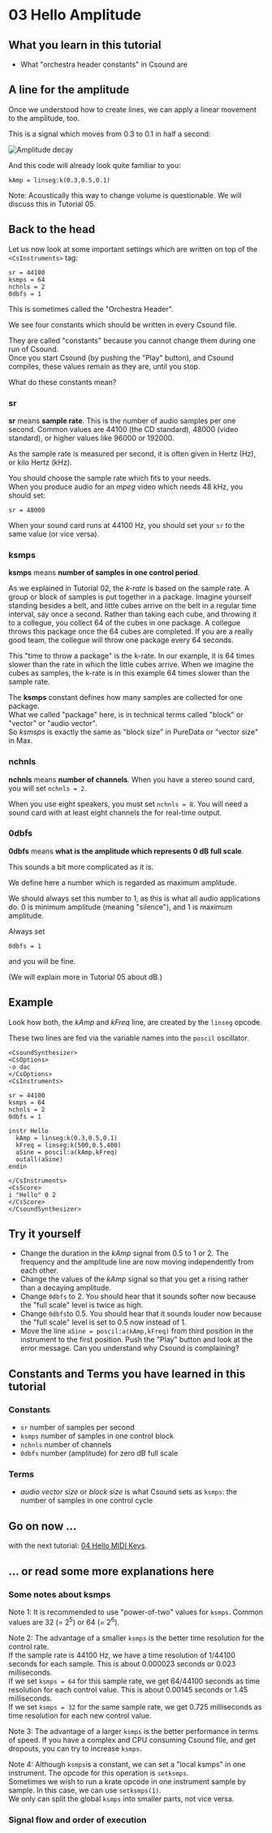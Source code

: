 # 03 Hello Amplitude


## What you learn in this tutorial

- What "orchestra header constants" in Csound are


## A line for the amplitude

Once we understood how to create lines, we can apply 
a linear movement to the amplitude, too. 

This is a signal which moves from 0.3 to 0.1 in half a second:

![Amplitude decay](../resources/images/01-GS-03-a.png)

And this code will already look quite familiar to you:

    kAmp = linseg:k(0.3,0.5,0.1)


Note: Acoustically this way to change volume is questionable.
We will discuss this in Tutorial 05.

## Back to the head

Let us now look at some important settings which are written on top of the
`<CsInstruments>` tag:

    sr = 44100
    ksmps = 64
    nchnls = 2
    0dbfs = 1

This is sometimes called the "Orchestra Header".

We see four constants which should be written in every Csound file.  

They are called "constants" because you cannot change them during one run of 
Csound.  
Once you start Csound (by pushing the "Play" button), and Csound compiles, these
values remain as they are, until you stop.

What do these constants mean?

### sr

**sr** means **sample rate**. This is the number of audio samples per one second.
Common values are 44100 (the CD standard), 48000 (video standard), or higher 
values like 96000 or 192000.

As the sample rate is measured per second, it is often given in Hertz (Hz),
or kilo Hertz (kHz).

You should choose the sample rate which fits to your needs.  
When you produce audio for an *mpeg* video which needs 48 kHz, you should set:

    sr = 48000
    
When your sound card runs at 44100 Hz, you should set your `sr` to the same
value (or vice versa).

### ksmps

**ksmps** means **number of samples in one control period**.

As we explained in Tutorial 02, the *k-rate* is based on the sample rate.
A group or block of samples is put together in a package. Imagine yourself 
standing besides a belt, and little cubes arrive on the belt in a regular
time interval, say once a second. Rather than taking each cube, and throwing 
it to a collegue, you collect 64 of the cubes in one package. A collegue throws 
this package once the 64 cubes are completed. If you are a really good team,
the collegue will throw one package every 64 seconds.

This "time to throw a package" is the k-rate. In our example, it is 64 times
slower than the rate in which the little cubes arrive. When we imagine the
cubes as samples, the k-rate is in this example 64 times slower than the
sample rate.

The **ksmps** constant defines how many samples are collected for one 
package.  
What we called "package" here, is in technical terms called "block" or 
"vector" or "audio vector".  
So *ksmsps* is exactly the same as "block size" in PureData or "vector size"
in Max.

### nchnls

**nchnls** means **number of channels**. When you have a stereo sound card,
you will set `nchnls = 2`.

When you use eight speakers, you must set `nchnls = 8`. You will need a sound
card with at least eight channels the for real-time output.

### 0dbfs

**0dbfs** means **what is the amplitude which represents 0 dB full scale**.

This sounds a bit more complicated as it is.

We define here a number which is regarded as maximum amplitude.

We should always set this number to 1, as this is what all audio applications
do. 0 is minimum amplitude (meaning "silence"), and 1 is maximum amplitude.

Always set

    0dbfs = 1
    
and you will be fine.

(We will explain more in Tutorial 05 about dB.)


## Example

Look how both, the *kAmp* and *kFreq* line, are created by the `linseg` opcode.

These two lines are fed via the variable names into the `poscil` oscillator.

~~~csound
<CsoundSynthesizer>
<CsOptions>
-o dac
</CsOptions>
<CsInstruments>

sr = 44100
ksmps = 64
nchnls = 2
0dbfs = 1

instr Hello
  kAmp = linseg:k(0.3,0.5,0.1)
  kFreq = linseg:k(500,0.5,400)
  aSine = poscil:a(kAmp,kFreq)
  outall(aSine)
endin

</CsInstruments>
<CsScore>
i "Hello" 0 2
</CsScore>
</CsoundSynthesizer>
~~~
 

## Try it yourself

- Change the duration in the *kAmp* signal from 0.5 to 1 or 2. The frequency
and the amplitude line are now moving independently from each other.
- Change the values of the *kAmp* signal so that you get a rising rather than a 
decaying amplitude.
- Change `0dbfs` to 2. You should hear that it sounds softer now because the
"full scale" level is twice as high.
- Change `0dbfs`to 0.5. You should hear that it sounds louder now because the
"full scale" level is set to 0.5 now instead of 1.
- Move the line `aSine = poscil:a(kAmp,kFreq)` from third position in the
instrument to the first position. Push the "Play" button and look at the 
error message. Can you understand why Csound is complaining?


## Constants and Terms you have learned in this tutorial

### Constants
- `sr` number of samples per second
- `ksmps` number of samples in one control block
- `nchnls` number of channels
- `0dbfs` number (amplitude) for zero dB full scale

### Terms
- *audio vector size* or *block size* is what Csound sets as `ksmps`:
the number of samples in one control cycle


## Go on now ...

with the next tutorial: [04 Hello MIDI Keys](01-GS-04.md).


## ... or read some more explanations here

### Some notes about ksmps

Note 1: It is recommended to use "power-of-two" values for `ksmps`.
Common values are 32 (= $2^5$) or 64 (= $2^6$).

Note 2: The advantage of a smaller `ksmps` is the better time resolution for
the control rate.  
If the sample rate is 44100 Hz, we have a time resolution of 1/44100 seconds 
for each sample. This is about 0.000023 seconds or 0.023 milliseconds.  
If we set `ksmps = 64` for this sample rate, we get 64/44100 seconds as time
resolution for each control value. This is about 0.00145 seconds or 1.45
milliseconds.  
If we set `ksmps = 32` for the same sample rate, we get 0.725 milliseconds
as time resolution for each new control value.

Note 3: The advantage of a larger `ksmps` is the better performance in terms
of speed. If you have a complex and CPU consuming Csound file, and get dropouts,
you can try to increase `ksmps`.

Note 4: Although `ksmps`is a constant, we can set a "local ksmps" in one 
instrument. The opcode for this operation is `setksmps`.  
Sometimes we wish to run a krate opcode in one instrument sample by sample.
In this case, we can use `setksmps(1)`.  
We only can split the global `ksmps` into smaller parts, not vice versa.


### Signal flow and order of execution
